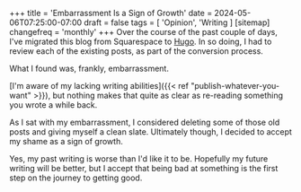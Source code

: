+++
title = 'Embarrassment Is a Sign of Growth'
date = 2024-05-06T07:25:00-07:00
draft = false
tags = [
    'Opinion',
    'Writing
]
[sitemap]
    changefreq = 'monthly'
+++
Over the course of the past couple of days, I've migrated this blog from Squarespace to [Hugo](https://gohugo.io/). In so doing, I had to review each of the existing posts, as part of the conversion process. 

<!--more-->

What I found was, frankly, embarrassment.

[I'm aware of my lacking writing abilities]({{< ref "publish-whatever-you-want" >}}), but nothing makes that quite as clear as re-reading something you wrote a while back.

As I sat with my embarrassment, I considered deleting some of those old posts and giving myself a clean slate. Ultimately though, I decided to accept my shame as a sign of growth.

Yes, my past writing is worse than I'd like it to be. Hopefully my future writing will be better, but I accept that being bad at something is the first step on the journey to getting good.